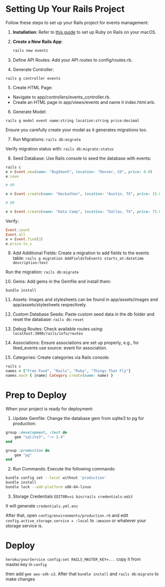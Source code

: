 # Setting Up Your Rails Project

Follow these steps to set up your Rails project for events management:

1. **Installation**: Refer to [this guide](https://gorails.com/setup/macos/14-sonoma) to set up Ruby on Rails on your macOS.

2. **Create a New Rails App**:
   ```bash
   rails new eventz
   ```

3. Define API Routes: Add your API routes to config/routes.rb.
4. Generate Controller:

`rails g controller events`

5. Create HTML Page:
* Navigate to app/controllers/events_controller.rb.
* Create an HTML page in app/views/events and name it index.html.erb.

6. Generate Model:

`rails g model event name:string location:string price:decimal`

Ensure you carefully create your model as it generates migrations too.

7. Run Migrations:
`rails db:migrate`

Verify migration status with:
`rails db:migrate:status`

8. Seed Database:
Use Rails console to seed the database with events:

```ruby
rails c
e = Event.new(name: "BugSmash", location: "Denver, CO", price: 0.0)
e.save

# OR

e = Event.create(name: "Hackathon", location: "Austin, TX", price: 15.00)

# OR

e = Event.create(name: "Kata Camp", location: "Dallas, TX", price: 75.00)
```

Verify:

```ruby
Event.count
Event.all
e = Event.find(3)
e.price.to_s
```

9. Add Additional Fields:
Create a migration to add fields to the events table:
`rails g migration AddFieldsToEvents starts_at:datetime description:text`

Run the migration:
`rails db:migrate`

10. Gems:
Add gems in the Gemfile and install them:

`bundle install`

11. Assets:
Images and stylesheets can be found in app/assets/images and app/assets/stylesheets respectively.

12. Custom Database Seeds:
Paste custom seed data in the db folder and reset the database:
`rails db:reset`

13. Debug Routes:
Check available routes using:
`localhost:3000/rails/info/routes`

14. Associations:
Ensure associations are set up properly, e.g., for liked_events use source: event for association.

15. Categories:
Create categories via Rails console:

```ruby
rails c
names = ["Free Food", "Rails", "Ruby", "Things That Fly"]
names.each { |name| Category.create(name: name) }
```

# Prep to Deploy

When your project is ready for deployment:

1. Update Gemfile:
Change the database gem from sqlite3 to pg for production:

```ruby
group :development, :test do
    gem "sqlite3", "~> 1.4"
end

group :production do
    gem "pg"
end
```

2. Run Commands:
Execute the following commands:

```bash
bundle config set --local without 'production'
bundle install
bundle lock --add-platform x86-64-linux
```

3. Storage Credentials
`EDITOR=vi bin/rails credentials:edit`

It will generate `credentials.yml.enc`

After that, open `config/environments/production.rb` and edit `config.active_storage.service = :local` to `:amazon` or whatever your storage service is.

# Deploy

`heroku/yourService config:set RAILS_MASTER_KEY=...` copy it from master.key in `config`

then add `gem aws-sdk-s3`. After that `bundle install` and `rails db:migrate` to make changes